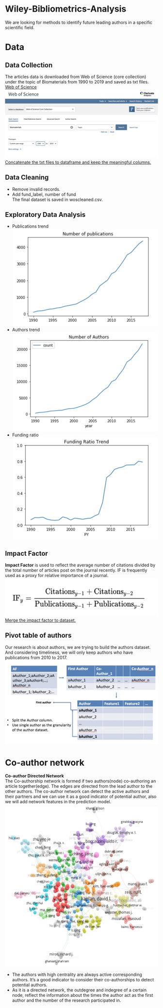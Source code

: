 # Wiley-Bibliometrics-Analysis
We are looking for methods to identify future leading authors in a specific scientific field.
# Data 
## Data Collection
The articles data is downloaded from Web of Science (core collection) under the topic of Biomaterials from 1990 to 2019 and saved as txt files.
[Web of Science](https://clarivate.com/products/web-of-science/)
![alt text](https://github.com/christine62/Wiley-Bibliometrics-Analysis/blob/master/image/web%20of%20science.png?raw=true)
[Concatenate the txt files to dataframe and keep the meaningful columns.](https://github.com/christine62/Wiley-Bibliometrics-Analysis/blob/master/code/concatwos.ipynb)
## Data Cleaning
- Remove invalid records.   
- Add fund_label, number of fund  
The final dataset is saved in woscleaned.csv.
## Exploratory Data Analysis
- Publications trend
![alt text](https://github.com/christine62/Wiley-Bibliometrics-Analysis/blob/master/image/number%20of%20publications.png?raw=true)  
- Authors trend  
![author trend](https://github.com/christine62/Wiley-Bibliometrics-Analysis/blob/master/image/author%20trend.png?raw=true)  
- Funding ratio  
![alt text](https://github.com/christine62/Wiley-Bibliometrics-Analysis/blob/master/image/funding%20ratio.png?raw=true)
## Impact Factor
**Impact Factor** is used to reflect the average number of citations divided by the total number of articles post on the journal recently. IF is frequently used as a proxy for relative importance of a journal. 
![alt text](https://github.com/christine62/Wiley-Bibliometrics-Analysis/blob/master/image/if.png?raw=true)   
[Merge the impact factor to dataset.](https://github.com/christine62/Wiley-Bibliometrics-Analysis/blob/master/code/merge%20impact%20factor.ipynb)
## Pivot table of authors
Our research is about authors, we are trying to build the authors dataset. And considering timeliness, we will only keep authors who have publications from 2010 to 2017.
![alt text](https://github.com/christine62/Wiley-Bibliometrics-Analysis/blob/master/image/authors.png?raw=true)
# Co-author network
**Co-author Directed Network**  
The Co-authorship network is formed if two authors(node) co-authoring an article together(edge). The edges are directed from the lead author to the other authors. 
The co-author network can detect the active authors and their partners and we can use it as a good indicator of potential author, also we will add network features in the prediction model.  
![alt text](https://github.com/christine62/Wiley-Bibliometrics-Analysis/blob/master/image/coauthor.png?raw=true)  
+ The authors with high centrality are always active corresponding authors. It’s a good indicator to consider their co-authorships to detect potential authors.  
+ As it is a directed network, the outdegree and indegree of a certain node, reflect the information about the times the author act as the first author and the number of the research participated in.



